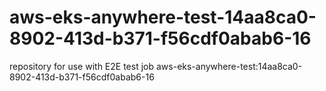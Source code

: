 # aws-eks-anywhere-test-14aa8ca0-8902-413d-b371-f56cdf0abab6-16
repository for use with E2E test job aws-eks-anywhere-test:14aa8ca0-8902-413d-b371-f56cdf0abab6-16
